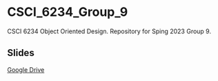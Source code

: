 # CSCI_6234_Group_9
CSCI 6234 Object Oriented Design. Repository for Sping 2023 Group 9. 

## Slides
[Google Drive](https://docs.google.com/presentation/d/1lF3PdN1U0-0lVJ-0RPXKd3fob1CUjmEDquPwAA-aUbM/edit?usp=sharing)